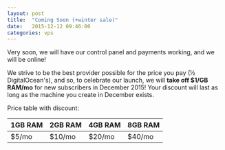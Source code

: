 ```yaml
---
layout: post
title:  "Coming Soon (+winter sale)"
date:   2015-12-12 09:46:00
categories: vps
---
```


Very soon, we will have our control panel and payments working, and we will be online!

We strive to be the best provider possible for the price you pay (&frac12; DigitalOcean's), and so, to celebrate our launch, we will **take off $1/GB RAM/mo** for
new subscribers in December 2015! Your discount will last as long as the machine you create in December exists.

Price table with discount:

|1GB RAM|2GB RAM|4GB RAM|8GB RAM|
|-------|-------|-------|-------|
|$5/mo  |$10/mo |$20/mo |$40/mo |